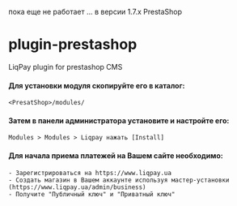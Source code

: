 пока еще не работает ... в версии 1.7.x PrestaShop

plugin-prestashop
=================

LiqPay plugin for prestashop CMS


#### Для установки модуля скопируйте его в каталог: ####

```
<PresatShop>/modules/
```

#### Затем в панели администратора установите и настройте его: ####

```
Modules > Modules > Liqpay нажать [Install]
```


#### Для начала приема платежей на Вашем сайте необходимо: ####
    - Зарегистрироваться на https://www.liqpay.ua
    - Создать магазин в Вашем аккаунте используя мастер-установки (https://www.liqpay.ua/admin/business)
    - Получите "Публичный ключ" и "Приватный ключ"
